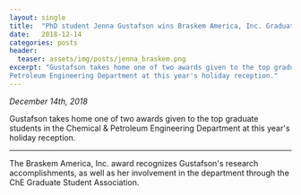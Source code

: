 ```yaml
---
layout: single
title:  "PhD student Jenna Gustafson wins Braskem America, Inc. Graduate Student Award"
date:   2018-12-14
categories: posts
header:
  teaser: assets/img/posts/jenna_braskem.png
excerpt: "Gustafson takes home one of two awards given to the top graduate students in the Chemical &
Petroleum Engineering Department at this year's holiday reception."
---
```

*December 14th, 2018*

Gustafson takes home one of two awards given to the top graduate students in the Chemical &
Petroleum Engineering Department at this year's holiday reception.

---------
The Braskem America, Inc. award recognizes Gustafson's research accomplishments, as well as her involvement
in the department through the ChE Graduate Student Association.
